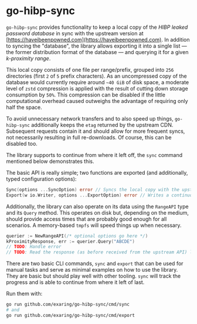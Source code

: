 # go-hibp-sync

`go-hibp-sync` provides functionality to keep a local copy of the *HIBP leaked password database* in sync with the upstream version at [https://haveibeenpowned.com](https://haveibeenpowned.com).
In addition to syncing the "database", the library allows exporting it into a single list — the former distribution format of the database — and querying it for a given *k-proximity range*. 

This local copy consists of one file per range/prefix, grouped into `256` directories (first `2` of `5` prefix characters).
As an uncompressed copy of the database would currently require around `~40 GiB` of disk space, a moderate level of `zstd` compression is applied with the result of cutting down storage consumption by `50%`. 
This compression can be disabled if the little computational overhead caused outweighs the advantage of requiring only half the space.

To avoid unnecessary network transfers and to also speed up things, `go-hibp-sync` additionally keeps the `etag` returned by the upstream CDN.
Subsequent requests contain it and should allow for more frequent syncs, not necessarily resulting in full re-downloads.
Of course, this can be disabled too.

The library supports to continue from where it left off, the `sync` command mentioned below demonstrates this.

The basic API is really simple; two functions are exported (and additionally, typed configuration options):

```go
Sync(options ...SyncOption) error // Syncs the local copy with the upstream database
Export(w io.Writer, options ...ExportOption) error // Writes a continuous, decompressed and "free-of-etags" stream to the given io.Writer
```

Additionally, the library can also operate on its data using the `RangeAPI` type and its `Query` method.
This operates on disk but, depending on the medium, should provide access times that are probably good enough for all scenarios.
A memory-based `tmpfs` will speed things up when necessary.

```go
querier := NewRangeAPI(/* optional options go here */)
kProximityResponse, err := querier.Query("ABCDE")
// TODO: Handle error
// TODO: Read the response (as before received from the upstream API) line-by-line and check whether it contains your hash.
```

There are two basic CLI commands, `sync` and `export` that can be used for manual tasks and serve as minimal examples on how to use the library.
They are basic but should play well with other tooling.
`sync` will track the progress and is able to continue from where it left of last.

Run them with:

```bash
go run github.com/exaring/go-hibp-sync/cmd/sync
# and
go run github.com/exaring/go-hibp-sync/cmd/export
```